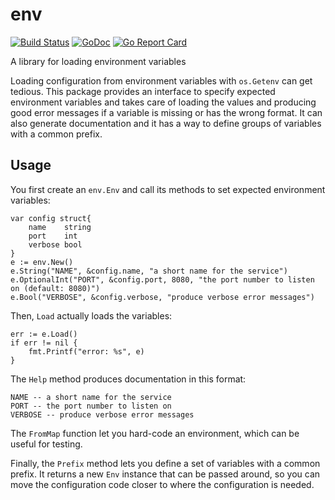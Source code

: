 # env

[![Build Status](https://travis-ci.org/lfritz/env.svg?branch=master)](https://travis-ci.org/lfritz/env)
[![GoDoc](https://godoc.org/github.com/lfritz/env?status.svg)](https://godoc.org/github.com/lfritz/env)
[![Go Report Card](https://goreportcard.com/badge/github.com/lfritz/env)](https://goreportcard.com/report/github.com/lfritz/env)

A library for loading environment variables

Loading configuration from environment variables with `os.Getenv` can get tedious. This package
provides an interface to specify expected environment variables and takes care of loading the values
and producing good error messages if a variable is missing or has the wrong format. It can also
generate documentation and it has a way to define groups of variables with a common prefix.


## Usage

You first create an `env.Env` and call its methods to set expected environment variables:

```
var config struct{
	name    string
	port    int
	verbose bool
}
e := env.New()
e.String("NAME", &config.name, "a short name for the service")
e.OptionalInt("PORT", &config.port, 8080, "the port number to listen on (default: 8080)")
e.Bool("VERBOSE", &config.verbose, "produce verbose error messages")
```

Then, `Load` actually loads the variables:

```
err := e.Load()
if err != nil {
	fmt.Printf("error: %s", e)
}
```

The `Help` method produces documentation in this format:

```
NAME -- a short name for the service
PORT -- the port number to listen on
VERBOSE -- produce verbose error messages
```

The `FromMap` function let you hard-code an environment, which can be useful for testing.

Finally, the `Prefix` method lets you define a set of variables with a common prefix. It returns a
new `Env` instance that can be passed around, so you can move the configuration code closer to where
the configuration is needed.
